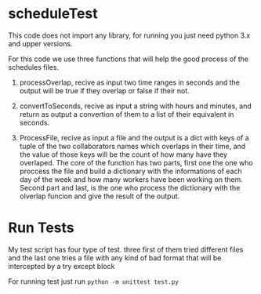 # scheduleTest

This code does not import any library, for running you just need python 3.x and upper versions.

For this code we use three functions that will help the good process of the schedules files.

1.  processOverlap, recive as input two time ranges in seconds and the output will be true if they overlap or false if their not.

2. convertToSeconds, recive as input a string with hours and minutes, and return as output a convertion of them to a list of their equivalent in seconds.

3.  ProcessFile, recive as input a file and the output is a dict with keys of  a tuple of the two collaborators names which overlaps in their time, and the value of those keys will be  the count of how many have they overlaped. The core of the function has two parts, first one the one who proccess the file and build a dictionary with the informations of each day of the week and how many workers have been working on them. 
Second part and last, is the one who process the dictionary with the olverlap funcion and give the result of the output. 


# Run Tests

My test script has four type of test. three first of them tried different files and the last one tries a file with any kind of bad format that will be intercepted by a try except block

For running test just run `python -m unittest test.py`

